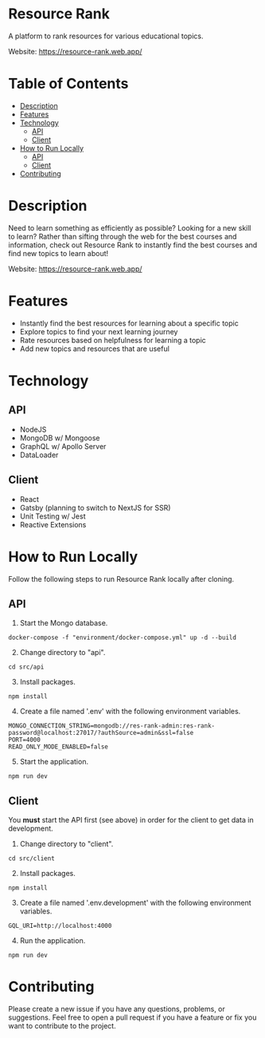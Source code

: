 # Resource Rank

A platform to rank resources for various educational topics.

Website: https://resource-rank.web.app/

# Table of Contents

- [Description](#description)
- [Features](#features)
- [Technology](#technology)
  - [API](#api)
  - [Client](#client)
- [How to Run Locally](#how-to-run-locally)
  - [API](#api-1)
  - [Client](#client-1)
- [Contributing](#contributing)

# Description

Need to learn something as efficiently as possible? Looking for a new skill to learn? Rather than sifting through the web for the best courses and information, check out Resource Rank to instantly find the best courses and find new topics to learn about!

Website: https://resource-rank.web.app/

# Features

- Instantly find the best resources for learning about a specific topic
- Explore topics to find your next learning journey
- Rate resources based on helpfulness for learning a topic
- Add new topics and resources that are useful

# Technology

## API

- NodeJS
- MongoDB w/ Mongoose
- GraphQL w/ Apollo Server
- DataLoader

## Client

- React
- Gatsby (planning to switch to NextJS for SSR)
- Unit Testing w/ Jest
- Reactive Extensions

# How to Run Locally

Follow the following steps to run Resource Rank locally after cloning.

## API

1. Start the Mongo database.

```
docker-compose -f "environment/docker-compose.yml" up -d --build
```

2. Change directory to "api".

```
cd src/api
```

3. Install packages.

```
npm install
```

4. Create a file named '.env' with the following environment variables.

```
MONGO_CONNECTION_STRING=mongodb://res-rank-admin:res-rank-password@localhost:27017/?authSource=admin&ssl=false
PORT=4000
READ_ONLY_MODE_ENABLED=false
```

5. Start the application.

```
npm run dev
```

## Client

You **must** start the API first (see above) in order for the client to get data in development.

1. Change directory to "client".

```
cd src/client
```

2. Install packages.

```
npm install
```

3. Create a file named '.env.development' with the following environment variables.

```
GQL_URI=http://localhost:4000
```

4. Run the application.

```
npm run dev
```

# Contributing

Please create a new issue if you have any questions, problems, or suggestions. Feel free to open a
pull request if you have a feature or fix you want to contribute to the project.
